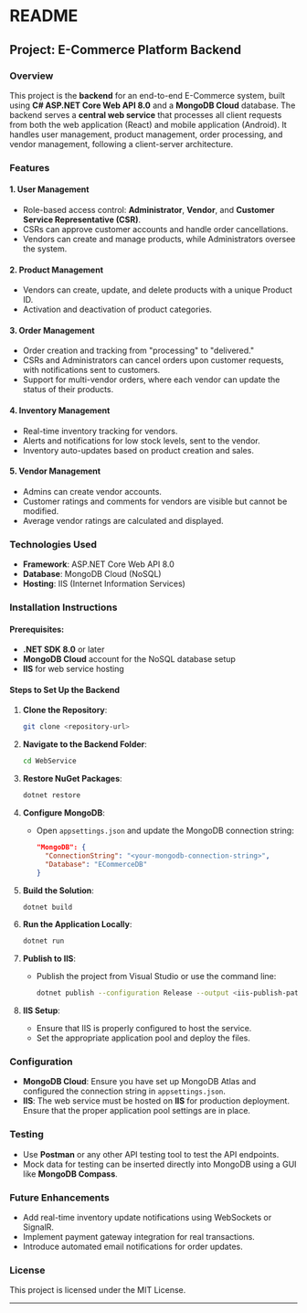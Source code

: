 # README

## Project: E-Commerce Platform Backend

### Overview
This project is the **backend** for an end-to-end E-Commerce system, built using **C# ASP.NET Core Web API 8.0** and a **MongoDB Cloud** database. The backend serves a **central web service** that processes all client requests from both the web application (React) and mobile application (Android). It handles user management, product management, order processing, and vendor management, following a client-server architecture.

### Features

#### 1. User Management
- Role-based access control: **Administrator**, **Vendor**, and **Customer Service Representative (CSR)**.
- CSRs can approve customer accounts and handle order cancellations.
- Vendors can create and manage products, while Administrators oversee the system.

#### 2. Product Management
- Vendors can create, update, and delete products with a unique Product ID.
- Activation and deactivation of product categories.
  
#### 3. Order Management
- Order creation and tracking from "processing" to "delivered."
- CSRs and Administrators can cancel orders upon customer requests, with notifications sent to customers.
- Support for multi-vendor orders, where each vendor can update the status of their products.

#### 4. Inventory Management
- Real-time inventory tracking for vendors.
- Alerts and notifications for low stock levels, sent to the vendor.
- Inventory auto-updates based on product creation and sales.

#### 5. Vendor Management
- Admins can create vendor accounts.
- Customer ratings and comments for vendors are visible but cannot be modified.
- Average vendor ratings are calculated and displayed.

### Technologies Used
- **Framework**: ASP.NET Core Web API 8.0
- **Database**: MongoDB Cloud (NoSQL)
- **Hosting**: IIS (Internet Information Services)
  
### Installation Instructions

#### Prerequisites:
- **.NET SDK 8.0** or later
- **MongoDB Cloud** account for the NoSQL database setup
- **IIS** for web service hosting

#### Steps to Set Up the Backend

1. **Clone the Repository**:
   ```bash
   git clone <repository-url>
   ```
   
2. **Navigate to the Backend Folder**:
   ```bash
   cd WebService
   ```

3. **Restore NuGet Packages**:
   ```bash
   dotnet restore
   ```

4. **Configure MongoDB**:
   - Open `appsettings.json` and update the MongoDB connection string:
     ```json
     "MongoDB": {
       "ConnectionString": "<your-mongodb-connection-string>",
       "Database": "ECommerceDB"
     }
     ```

5. **Build the Solution**:
   ```bash
   dotnet build
   ```

6. **Run the Application Locally**:
   ```bash
   dotnet run
   ```

7. **Publish to IIS**:
   - Publish the project from Visual Studio or use the command line:
     ```bash
     dotnet publish --configuration Release --output <iis-publish-path>
     ```

8. **IIS Setup**:
   - Ensure that IIS is properly configured to host the service.
   - Set the appropriate application pool and deploy the files.


### Configuration

- **MongoDB Cloud**: Ensure you have set up MongoDB Atlas and configured the connection string in `appsettings.json`.
- **IIS**: The web service must be hosted on **IIS** for production deployment. Ensure that the proper application pool settings are in place.

### Testing

- Use **Postman** or any other API testing tool to test the API endpoints.
- Mock data for testing can be inserted directly into MongoDB using a GUI like **MongoDB Compass**.

### Future Enhancements

- Add real-time inventory update notifications using WebSockets or SignalR.
- Implement payment gateway integration for real transactions.
- Introduce automated email notifications for order updates.

### License
This project is licensed under the MIT License.

---
